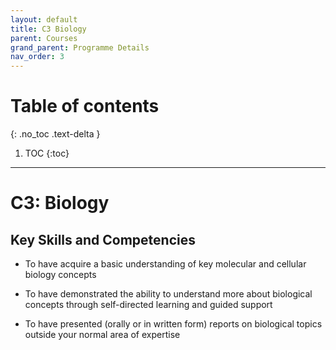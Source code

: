 ```yaml
---
layout: default
title: C3 Biology
parent: Courses
grand_parent: Programme Details
nav_order: 3
---
```


# Table of contents
{: .no_toc .text-delta }

1. TOC
{:toc}

---

# C3: Biology

## Key Skills and Competencies

- To have acquire a basic understanding of key molecular and cellular biology concepts

- To have demonstrated the ability to understand more about biological concepts through self-directed learning and guided support

- To have presented (orally or in written form) reports on biological topics outside your normal area of expertise